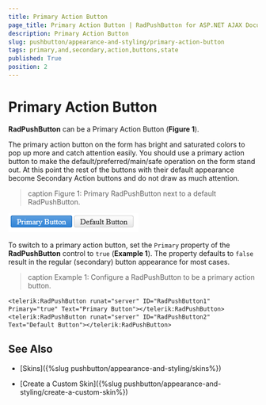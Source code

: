 ```yaml
---
title: Primary Action Button
page_title: Primary Action Button | RadPushButton for ASP.NET AJAX Documentation
description: Primary Action Button
slug: pushbutton/appearance-and-styling/primary-action-button
tags: primary,and,secondary,action,buttons,state
published: True
position: 2
---
```


# Primary Action Button

**RadPushButton** can be a Primary Action Button (**Figure 1**).

The primary action button on the form has bright and saturated colors to pop up more and catch attention easily. You should use a primary action button to make the default/preferred/main/safe operation on the form stand out. At this point the rest of the buttons with their default appearance become Secondary Action buttons and do not draw as much attention.

>caption Figure 1: Primary RadPushButton next to a default RadPushButton.

![Primary action button overview](images/primary-action-button.png)

To switch to a primary action button, set the `Primary` property of the **RadPushButton** control to `true` (**Example 1**). The property defaults to `false` result in the regular (secondary) button appearance for most cases.

>caption Example 1: Configure a RadPushButton to be a primary action button.

````ASP.NET
<telerik:RadPushButton runat="server" ID="RadPushButton1" Primary="true" Text="Primary Button"></telerik:RadPushButton>
<telerik:RadPushButton runat="server" ID="RadPushButton2" Text="Default Button"></telerik:RadPushButton>
````


## See Also

 * [Skins]({%slug pushbutton/appearance-and-styling/skins%})

 * [Create a Custom Skin]({%slug pushbutton/appearance-and-styling/create-a-custom-skin%})
